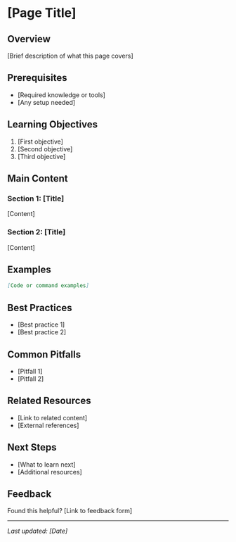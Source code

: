 # [Page Title]

## Overview
[Brief description of what this page covers]

## Prerequisites
- [Required knowledge or tools]
- [Any setup needed]

## Learning Objectives
1. [First objective]
2. [Second objective]
3. [Third objective]

## Main Content
### Section 1: [Title]
[Content]

### Section 2: [Title]
[Content]

## Examples
```markdown
[Code or command examples]
```

## Best Practices
- [Best practice 1]
- [Best practice 2]

## Common Pitfalls
- [Pitfall 1]
- [Pitfall 2]

## Related Resources
- [Link to related content]
- [External references]

## Next Steps
- [What to learn next]
- [Additional resources]

## Feedback
Found this helpful? [Link to feedback form]

---
*Last updated: [Date]* 